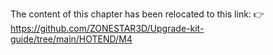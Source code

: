 The content of this chapter has been relocated to this link: :point_right: https://github.com/ZONESTAR3D/Upgrade-kit-guide/tree/main/HOTEND/M4